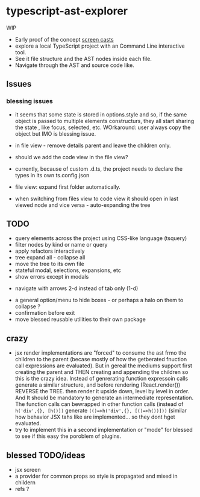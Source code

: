 # typescript-ast-explorer

WIP

 * Early proof of the concept [screen casts](https://cancerberosgx.github.io/demos/typescript-ast-explorer/index.html)
 * explore a local TypeScript project with an Command Line interactive tool. 
 * See it file structure and the AST nodes inside each file. 
 * Navigate through the AST and source code like. 


## Issues

### blessing issues
 * it seems that some state is stored in options.style and so, if the same object is passed to multiple elements constructurs, they all start sharing the state , like focus, selected, etc. WOrkaround: user always copy the object but IMO is blessing issue. 


 * in file view - remove details parent and leave the children only.
 * should we add the code view in the file view?
 * currently, because of custom  .d.ts, the project needs to declare the types in its own ts.config.json
 * file view: expand first folder automatically.
 * when switching from files view to code view it should open in last viewed node and vice versa - auto-expanding the tree

## TODO 

 * query elements across the project using CSS-like language (tsquery)
 * filter nodes by kind or name  or query
 * apply refactors interactively
 * tree expand all - collapse all
 * move the tree to its own file
 * stateful modal, selections, expansions, etc
 * show errors except in modals
 + navigate with arrows 2-d instead of tab only (1-d)
 * a general option/menu to hide boxes - or perhaps a halo on them to collapse ?
 * confirmation before exit
 * move blessed reusable utilities to their own package
 
## crazy

 * jsx render implementations are "forced" to consume the ast frmo the children to the parent (becase mostly of how the getberated fnuction call expressions are evaluated). But in gereal the mediums support first creating the parent and THEN creating and appending the children so this is the crazy idea. Instead of genrerating function expressoin calls generate a similar structure, and before rendering (React.render()) REVERSE the TREE. then render it upside down, level by level in order.  And It should be mandatory to generate an intermediate representation. The function calls can bewrapped in other function calls (instead of `h('div',{}, [h()])` generate  `(()=>h('div',{}, [()=>h())]))`  (similar how behavior JSX tahs like <If> are implemented... so they dont hget evaluated.
  * try to implement this in a second implementation or "mode" for blessed to see if this  easy the poroblem of plugins.

## blessed TODO/ideas
 
 * jsx screen
 * a provider for common props so style is propagated and mixed in childern
 * refs ? 